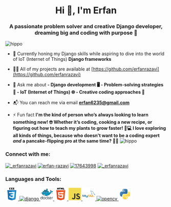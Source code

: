 <h1 align="center">Hi 👋, I'm Erfan</h1>
<h3 align="center">A passionate problem solver and creative Django developer, dreaming big and coding with purpose 🚀</h3>

![hippo](https://i.giphy.com/media/v1.Y2lkPTc5MGI3NjExa3FpNDg4MXY5ZHA1azFrNDVlenFvcjZnbWM0bmt4dW90NjRwdDBwMiZlcD12MV9pbnRlcm5hbF9naWZfYnlfaWQmY3Q9Zw/ZVik7pBtu9dNS/giphy.gif)

- 🌱 Currently honing my Django skills while aspiring to dive into the world of IoT (Internet of Things) **Django frameworks**

- 👨‍💻 All of my projects are available at [https://github.com/erfanrazavi](https://github.com/erfanrazavi)

- 💬 Ask me about **- Django development 🖥️ - Problem-solving strategies 🧩 - IoT (Internet of Things) 🌐 - Creative coding approaches 🎨**

- 📬 You can reach me via email **erfan6235@gmail.com**

- ⚡ Fun fact **I'm the kind of person who’s always looking to learn something new! 🤓 Whether it’s coding, cooking a new recipe, or figuring out how to teach my plants to grow faster! 🌱💻 I love exploring all kinds of things, because who doesn't want to be a coding expert *and* a pancake-flipping pro at the same time? 🥞✨**
![hippo](https://media.giphy.com/media/bJ4TVNYNUympPgcpem/giphy.gif?cid=790b7611n94e3feyqt6h9mrugqqtqm5yqfgiyo0nmt9xpkob&ep=v1_gifs_search&rid=giphy.gif&ct=gf)

<h3 align="left">Connect with me:</h3>
<p align="left">
<a href="https://twitter.com/_erfanrazavi" target="blank"><img align="center" src="https://raw.githubusercontent.com/rahuldkjain/github-profile-readme-generator/master/src/images/icons/Social/twitter.svg" alt="_erfanrazavi" height="30" width="40" /></a>
<a href="https://linkedin.com/in/erfan-razavi" target="blank"><img align="center" src="https://raw.githubusercontent.com/rahuldkjain/github-profile-readme-generator/master/src/images/icons/Social/linked-in-alt.svg" alt="erfan-razavi" height="30" width="40" /></a>
<a href="https://stackoverflow.com/users/17643998" target="blank"><img align="center" src="https://raw.githubusercontent.com/rahuldkjain/github-profile-readme-generator/master/src/images/icons/Social/stack-overflow.svg" alt="17643998" height="30" width="40" /></a>
<a href="https://instagram.com/_erfanrazavi" target="blank"><img align="center" src="https://raw.githubusercontent.com/rahuldkjain/github-profile-readme-generator/master/src/images/icons/Social/instagram.svg" alt="_erfanrazavi" height="30" width="40" /></a>
</p>

<h3 align="left">Languages and Tools:</h3>
<p align="left"> <a href="https://www.w3schools.com/css/" target="_blank" rel="noreferrer"> <img src="https://raw.githubusercontent.com/devicons/devicon/master/icons/css3/css3-original-wordmark.svg" alt="css3" width="40" height="40"/> </a> <a href="https://www.djangoproject.com/" target="_blank" rel="noreferrer"> <img src="https://cdn.worldvectorlogo.com/logos/django.svg" alt="django" width="40" height="40"/> </a> <a href="https://www.docker.com/" target="_blank" rel="noreferrer"> <img src="https://raw.githubusercontent.com/devicons/devicon/master/icons/docker/docker-original-wordmark.svg" alt="docker" width="40" height="40"/> </a> <a href="https://www.w3.org/html/" target="_blank" rel="noreferrer"> <img src="https://raw.githubusercontent.com/devicons/devicon/master/icons/html5/html5-original-wordmark.svg" alt="html5" width="40" height="40"/> </a> <a href="https://developer.mozilla.org/en-US/docs/Web/JavaScript" target="_blank" rel="noreferrer"> <img src="https://raw.githubusercontent.com/devicons/devicon/master/icons/javascript/javascript-original.svg" alt="javascript" width="40" height="40"/> </a> <a href="https://www.mysql.com/" target="_blank" rel="noreferrer"> <img src="https://raw.githubusercontent.com/devicons/devicon/master/icons/mysql/mysql-original-wordmark.svg" alt="mysql" width="40" height="40"/> </a> <a href="https://opencv.org/" target="_blank" rel="noreferrer"> <img src="https://www.vectorlogo.zone/logos/opencv/opencv-icon.svg" alt="opencv" width="40" height="40"/> </a> <a href="https://www.python.org" target="_blank" rel="noreferrer"> <img src="https://raw.githubusercontent.com/devicons/devicon/master/icons/python/python-original.svg" alt="python" width="40" height="40"/> </a> </p>

